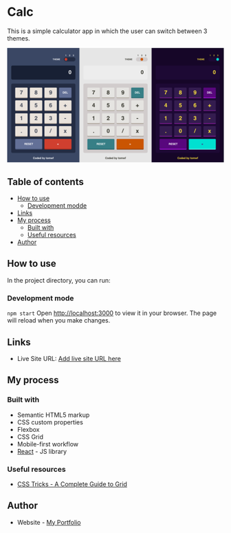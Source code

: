 # Calc

This is a simple calculator app in which the user can switch between 3 themes.

![](./public/screenshot.png)

## Table of contents

- [How to use](#how-to-use)
  - [Development modde](#development-mode)
- [Links](#links)
- [My process](#my-process)
  - [Built with](#built-with)
  - [Useful resources](#useful-resources)
- [Author](#author)

## How to use

In the project directory, you can run:

### Development mode

`npm start`
Open [http://localhost:3000](http://localhost:3000) to view it in your browser.
The page will reload when you make changes.

## Links

- Live Site URL: [Add live site URL here](https://your-live-site-url.com)

## My process

### Built with

- Semantic HTML5 markup
- CSS custom properties
- Flexbox
- CSS Grid
- Mobile-first workflow
- [React](https://reactjs.org/) - JS library

### Useful resources

- [CSS Tricks - A Complete Guide to Grid](https://css-tricks.com/snippets/css/complete-guide-grid/)

## Author

- Website - [My Portfolio](https://www.your-site.com)
